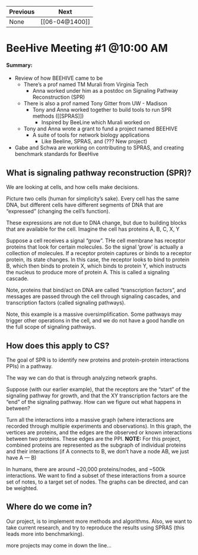 | Previous | Next           |
| -------- | -------------- |
| None     | [[06-04@1400]] |
# BeeHive Meeting #1 @10:00 AM
#### Summary:
* Review of how BEEHIVE came to be
	* There’s a prof named TM Murali from Virginia Tech
		* Anna worked under him as a postdoc on Signaling Pathway Reconstruction (SPR)
	* There is also a prof named Tony Gitter from UW - Madison
		* Tony and Anna worked together to build tools to run SPR methods ([[SPRAS]])
			* Inspired by BeeLine which Murali worked on
	* Tony and Anna wrote a grant to fund a project named BEEHIVE
		* A suite of tools for network biology applications
			* Like Beeline, SPRAS, and (??? New project)
* Gabe and Schwa are working on contributing to SPRAS, and creating benchmark standards for BeeHive

## What is signaling pathway reconstruction (SPR)?

We are looking at cells, and how cells make decisions.

Picture two cells (human for simplicity’s sake). Every cell has the same DNA, but different cells have different segments of DNA that are “expressed” (changing the cell’s function).

These expressions are not due to DNA change, but due to building blocks that are available for the cell. Imagine the cell has proteins A, B, C, X, Y

Suppose a cell receives a signal “grow”. THe cell membrane has receptor proteins that look for certain molecules. So the signal ‘grow’ is actually a collection of molecules. If a receptor protein captures or binds to a receptor protein, its state changes. In this case, the receptor looks to bind to protein B, which then binds to protein X, which binds to protein Y, which instructs the nucleus to produce more of protein A. This is called a signaling cascade.

Note, proteins that bind/act on DNA are called “transcription factors”, and messages are passed through the cell through signaling cascades, and transcription factors (called signaling pathways).

Note, this example is a massive oversimplification. Some pathways may trigger other operations in the cell, and we do not have a good handle on the full scope of signaling pathways.
## How does this apply to CS?

The goal of SPR is to identify new proteins and protein-protein interactions PPIs) in a pathway.

The way we can do that is through analyzing network graphs.

Suppose (with our earlier example), that the receptors are the “start” of the signaling pathway for growth, and that the XY transcription factors are the “end” of the signaling pathway. How can we figure out what happens in between?

Turn all the interactions into a massive graph (where interactions are recorded through multiple experiments and observations). In this graph, the vertices are proteins, and the edges are the observed or known interactions between two proteins. These edges are the PPI. **NOTE:** For this project, combined proteins are represented as the subgraph of individual proteins and their interactions (if A connects to B, we don’t have a node AB, we just have A — B)

In humans, there are around ~20,000 proteins/nodes, and ~500k interactions. We want to find a subset of these interactions from a source set of notes, to a target set of nodes. The graphs can be directed, and can be weighted.

## Where do we come in?

Our project, is to implement more methods and algorithms. Also, we want to take current research, and try to reproduce the results using SPRAS (this leads more into benchmarking).

more projects may come in down the line...
